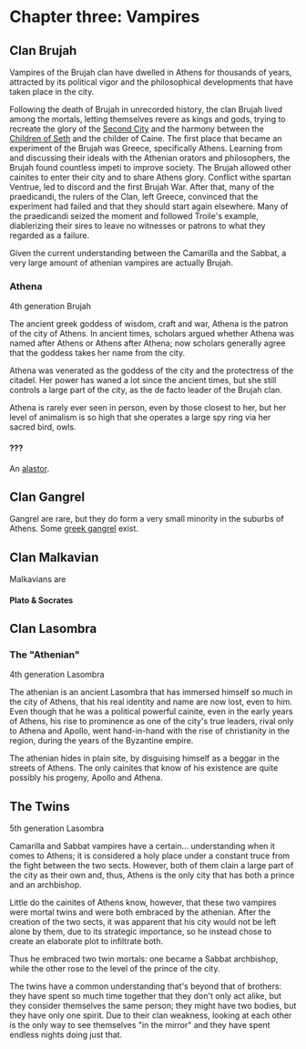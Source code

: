 # Chapter three: Vampires

## Clan Brujah

Vampires of the Brujah clan have dwelled in Athens for thousands of years, attracted by its political vigor and the philosophical developments that have taken place in the city.

Following the death of Brujah in unrecorded history, the clan Brujah lived among the mortals, letting themselves revere as kings and gods, trying to recreate the glory of the [Second City](http://whitewolf.wikia.com/wiki/Second_City) and the harmony between the [Children of Seth](http://whitewolf.wikia.com/wiki/Children_of_Seth) and the childer of Caine. The first place that became an experiment of the Brujah was Greece, specifically Athens. Learning from and discussing their ideals with the Athenian orators and philosophers, the Brujah found countless impeti to improve society. The Brujah allowed other cainites to enter their city and to share Athens glory. Conflict withe spartan Ventrue, led to discord and the first Brujah War. After that, many of the praedicandi, the rulers of the Clan, left Greece, convinced that the experiment had failed and that they should start again elsewhere. Many of the praedicandi seized the moment and followed Troile's example, diablerizing their sires to leave no witnesses or patrons to what they regarded as a failure.

Given the current understanding between the Camarilla and the Sabbat, a very large amount of athenian vampires are actually Brujah.

### Athena

4th generation Brujah

The ancient greek goddess of wisdom, craft and war, Athena is the patron of the city of Athens. In ancient times, scholars argued whether Athena was named after Athens or Athens after Athena; now scholars generally agree that the goddess takes her name from the city.

Athena was venerated as the goddess of the city and the protectress of the citadel. Her power has waned a lot since the ancient times, but she still controls a large part of the city, as the de facto leader of the Brujah clan.

Athena is rarely ever seen in person, even by those closest to her, but her level of animalism is so high that she operates a large spy ring via her sacred bird, owls.

#### ???

An [alastor](http://whitewolf.wikia.com/wiki/Alastor).

## Clan Gangrel

Gangrel are rare, but they do form a very small minority in the suburbs of Athens. Some [greek gangrel](http://whitewolf.wikia.com/wiki/City_Gangrel#Greek_Gangrel) exist.

## Clan Malkavian

Malkavians are

#### Plato & Socrates

## Clan Lasombra 

### The "Athenian"

4th generation Lasombra

The athenian is an ancient Lasombra that has immersed himself so much in the city of Athens, that his real identity and name are now lost, even to him. Even though that he was a political powerful cainite, even in the early years of Athens, his rise to prominence as one of the city's true leaders, rival only to Athena and Apollo, went hand-in-hand with the rise of christianity in the region, during the years of the Byzantine empire.

The athenian hides in plain site, by disguising himself as a beggar in the streets of Athens. The only cainites that know of his existence are quite possibly his progeny, Apollo and Athena.

## The Twins

5th generation Lasombra

Camarilla and Sabbat vampires have a certain... understanding when it comes to Athens; it is considered a holy place under a constant truce from the fight between the two sects. However, both of them clain a large part of the city as their own and, thus, Athens is the only city that has both a prince and an archbishop.

Little do the cainites of Athens know, however, that these two vampires were mortal twins and were both embraced by the athenian. After the creation of the two sects, it was apparent that his city would not be left alone by them, due to its strategic importance, so he instead chose to create an elaborate plot to infiltrate both.

Thus he embraced two twin mortals: one became a Sabbat archbishop, while the other rose to the level of the prince of the city.

The twins have a common understanding that's beyond that of brothers: they have spent so much time together that they don't only act alike, but they consider themselves the same person; they might have two bodies, but they have only one spirit. Due to their clan weakness, looking at each other is the only way to see themselves "in the mirror" and they have spent endless nights doing just that.


